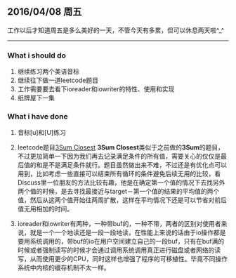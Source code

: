 ## 2016/04/08 周五
工作以后才知道周五是多么美好的一天，不管今天有多累，但可以休息两天啦^_^
___

### What i should do
1. 继续练习两个美语音标
2. 继续往下做一道leetcode题目
3. 工作需要要去看下ioreader和iowriter的特性、使用和实现
4. 纸牌屋下一集



### What i have done
1. 音标[u]和[U]练习
2. leetcode题目[3Sum Closest](https://leetcode.com/problems/3sum-closest/)
	**3Sum Closest**类似于之前做的**3Sum**的题目，不过更加简单一下因为我们再去记录满足条件的所有值，需要关心的仅仅是最后值的和是不是满足条件就行。题目虽然做出来不难，不过还是有优化点可以用到，比如考虑一些直接可以结束所有循环的条件避免后续无用的比较，看Discuss里一位朋友的方法比较有趣，他是在确定第一个值的情况下去找另外两个值的时候，是去寻找最接近与target－第一个值的结果的平均值的两个值，然后从这两个值开始往两周扩散，这样在平均情况下还是可以节省对前后值无用相加的时间。
	
3. ioreader和iowriter有两种，一种带buf的，一种不带，两者的区别对使用者来说，就是一个一个地读还是一段一段地读，在性能上来说的话由于io操作都是要用系统调用的，带buf的io在用户空间建立自己的一段buf，只有在buf满的时候或者强制读写的时候才会通过调用系统调用真正进行磁盘或者网络的读写，从而使用更少的CPU，同时这样也增强了程序的可移植性。毕竟不同操作系统中内核的缓存机制不太一样。